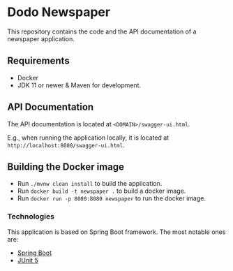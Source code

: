 # Dodo Newspaper

This repository contains the code and the API documentation of a newspaper application.

## Requirements

* Docker
* JDK 11 or newer & Maven for development.

## API Documentation

The API documentation is located at `<DOMAIN>/swagger-ui.html`.

E.g., when running the application locally, it is located at `http://localhost:8080/swagger-ui.html`.

## Building the Docker image

* Run `./mvnw clean install` to build the application. 
* Run `docker build -t newspaper .` to build a docker image.
* Run `docker run -p 8080:8080 newspaper` to run the docker image.

### Technologies

This application is based on Spring Boot framework. The most notable ones are:

* [Spring Boot](https://spring.io/projects/spring-boot)
* [JUnit 5](https://junit.org/junit5/docs/current/user-guide/)


